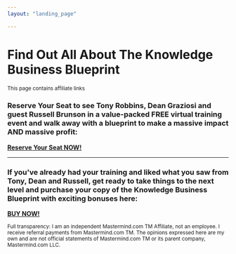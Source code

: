 ```yaml
---
layout: "landing_page"

---
```


  <script type="text/javascript">
      window.location='https://dgachieve.com/joining?source=ILDKBB&a=1899';
    </script>

# Find Out All About The Knowledge Business Blueprint   
<sub>This page contains affiliate links</sub>

### Reserve Your Seat to see Tony Robbins, Dean Graziosi and guest Russell Brunson in a value-packed FREE virtual training event and walk away with a blueprint to make a massive impact AND massive profit:

<b>
<a href="https://dgachieve.com/joining?source=ILDKBB&a=1899">Reserve Your Seat NOW!</a>
</b>

***

### If you've already had your training and liked what you saw from Tony, Dean and Russell, get ready to take things to the next level and purchase your copy of the Knowledge Business Blueprint with exciting bonuses here:

<b>
<a href="https://dgachieve.com/kbb-ordering?source=ILDKBB&a=1899">BUY NOW!</a>
</b>
<br>


<sub>Full transparency: I am an independent Mastermind.com TM Affiliate, not an employee. I receive referral payments from Mastermind.com TM. The opinions expressed here are my own and are not official statements of Mastermind.com TM or its parent company, Mastermind.com LLC.</sub>







